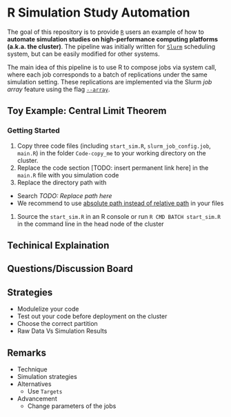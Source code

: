 
<!-- README.md is generated from README.Rmd. Please edit that file -->

# R Simulation Study Automation

<!-- badges: start -->
<!-- badges: end -->

The goal of this repository is to provide
[`R`](https://www.r-project.org/) users an example of how to **automate
simulation studies on high-performance computing platforms (a.k.a. the
cluster)**. The pipeline was initially written for
[`Slurm`](https://slurm.schedmd.com/documentation.html) scheduling
system, but can be easily modified for other systems.

The main idea of this pipeline is to use R to compose jobs via system
call, where each job corresponds to a batch of replications under the
same simulation setting. These replications are implemented via the
Slurm *job array* feature using the flag
[`--array`](https://slurm.schedmd.com/job_array.html).

## Toy Example: Central Limit Theorem

### Getting Started

1.  Copy three code files (including `start_sim.R`,
    `slurm_job_config.job`, `main.R`) in the folder `Code-copy_me` to
    your working directory on the cluster.
2.  Replace the code section \[TODO: insert permanent link here\] in the
    `main.R` file with you simulation code
3.  Replace the directory path with

-   Search *TODO: Replace path here*
-   We recommend to use [absolute path instead of relative
    path](https://www.linux.com/training-tutorials/absolute-path-vs-relative-path-linuxunix/)
    in your files

1.  Source the `start_sim.R` in an R console or run
    `R CMD BATCH start_sim.R` in the command line in the head node of
    the cluster

## Techinical Explaination

## Questions/Discussion Board

## Strategies

-   Modulelize your code
-   Test out your code before deployment on the cluster
-   Choose the correct partition
-   Raw Data Vs Simulation Results

## Remarks

-   Technique
-   Simulation strategies
-   Alternatives
    -   Use `Targets`
-   Advancement
    -   Change parameters of the jobs
